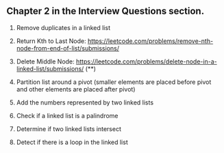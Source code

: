 ## Chapter 2 in the Interview Questions section.

1. Remove duplicates in a linked list

2. Return Kth to Last Node: https://leetcode.com/problems/remove-nth-node-from-end-of-list/submissions/

3. Delete Middle Node: https://leetcode.com/problems/delete-node-in-a-linked-list/submissions/ (**)

4. Partition list around a pivot (smaller elements are placed before pivot and other elements are placed after pivot)

5. Add the numbers represented by two linked lists

6. Check if a linked list is a palindrome

7. Determine if two linked lists intersect

8. Detect if there is a loop in the linked list
